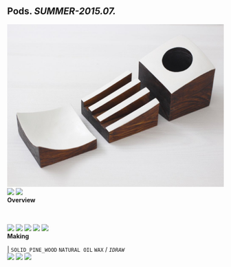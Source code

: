 
## Pods. _SUMMER-2015.07._
![Pods](/100.jpg)<a href="https://ewwgene.github.io/Pods/101.jpg"><img src="https://ewwgene.github.io/Pods/101.jpg" height="100"></a> <a href="https://ewwgene.github.io/Pods/102.jpg"><img src="https://ewwgene.github.io/Pods/102.jpg" height="100"></a> 
<br>
**Overview**

<br><br>
<a href="https://ewwgene.github.io/Pods/Making/200.jpg"><img src="https://ewwgene.github.io/Pods/Making/200.jpg" height="100"></a> <a href="https://ewwgene.github.io/Pods/Making/205.jpg"><img src="https://ewwgene.github.io/Pods/Making/205.jpg" height="100"></a> <a href="https://ewwgene.github.io/Pods/Making/206.jpg"><img src="https://ewwgene.github.io/Pods/Making/206.jpg" height="100"></a> <a href="https://ewwgene.github.io/Pods/Making/207.jpg"><img src="https://ewwgene.github.io/Pods/Making/207.jpg" height="100"></a> <a href="https://ewwgene.github.io/Pods/Making/208.jpg"><img src="https://ewwgene.github.io/Pods/Making/208.jpg" height="100"></a> <br>
**Making**

|
`SOLID_PINE_WOOD` `NATURAL OIL` `WAX` 
/
_`IDRAW`_ 
<br>
<a href="https://ewwgene.github.io/Pods/300.jpg"><img src="https://ewwgene.github.io/Pods/300.jpg" height="100"></a> <a href="https://ewwgene.github.io/Pods/301.jpg"><img src="https://ewwgene.github.io/Pods/301.jpg" height="100"></a> <a href="https://ewwgene.github.io/Pods/302.jpg"><img src="https://ewwgene.github.io/Pods/302.jpg" height="100"></a> 
<br>

